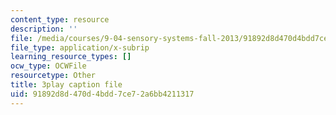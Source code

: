 ```yaml
---
content_type: resource
description: ''
file: /media/courses/9-04-sensory-systems-fall-2013/91892d8d470d4bdd7ce72a6bb4211317_vPXTDpXwBs0.srt
file_type: application/x-subrip
learning_resource_types: []
ocw_type: OCWFile
resourcetype: Other
title: 3play caption file
uid: 91892d8d-470d-4bdd-7ce7-2a6bb4211317
---
```

